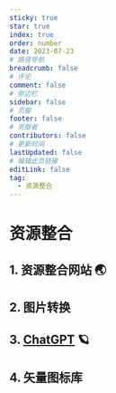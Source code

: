 ```yaml
---
sticky: true
star: true
index: true
order: number
date: 2023-07-23
# 路径导航
breadcrumb: false
# 评论
comment: false
# 侧边栏
sidebar: false
# 页脚
footer: false
# 贡献者
contributors: false
# 更新时间
lastUpdated: false
# 编辑此页链接
editLink: false
tag: 
  - 资源整合
---
```


# 资源整合

## 1. 资源整合网站 🌏

<VPCard
  title="开源工具导航"
  desc="收集最新的应用和科技，提升工作效率"
  logo="/assets/resource/navlogo_white.svg"
  link="https://nav.newzone.top/"
  background="rgba(253, 230, 138, 0.15)"
/>

<VPCard
  title="AI工具集"
  desc="各种 artificial intelligence 工具"
  logo="/assets/resource/aitools.svg"
  link="https://ai-bot.cn/"
  background="rgba(253, 230, 138, 0.15)"
/>

## 2. 图片转换

<VPCard
  title="removebg"
  desc="上传一张图片以消除背景"
  logo="/assets/resource/removebg.svg"
  link="https://www.remove.bg/zh/upload"
  background="rgba(253, 230, 138, 0.15)"
/>

<VPCard
  title="CDKM"
  desc="免费将图片格式转换"
  logo="/assets/resource/exchange.svg"
  link="https://cdkm.com/cn/png-to-ico"
  background="rgba(253, 230, 138, 0.15)"
/>

## 3. [ChatGPT](https://chat.openai.com/) 🪐

## 4. 矢量图标库

<VPCard
  title="阿里巴巴"
  desc="阿里巴巴矢量图标库"
  logo="/assets/resource/alibaba.svg"
  link="https://www.iconfont.cn/"
  background="rgba(253, 230, 138, 0.15)"
/>

<VPCard
  title="Fontawesome"
  desc="fontawesome矢量图标库"
  logo="/assets/resource/font-awesome.svg"
  link="https://fontawesome.com/"
  background="rgba(253, 230, 138, 0.15)"
/>

<VPCard
  title="Emoji"
  desc="Emoji表情复制"
  logo="/assets/resource/EMOJI-91.svg"
  link="https://www.webfx.com/tools/emoji-cheat-sheet/"
  background="rgba(253, 230, 138, 0.15)"
/>
